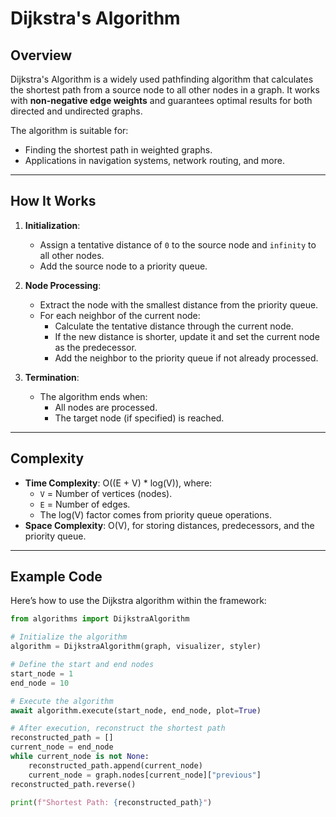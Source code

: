 # Dijkstra's Algorithm

## Overview
Dijkstra's Algorithm is a widely used pathfinding algorithm that calculates the shortest path from a source node to all other nodes in a graph. It works with **non-negative edge weights** and guarantees optimal results for both directed and undirected graphs.

The algorithm is suitable for:
- Finding the shortest path in weighted graphs.
- Applications in navigation systems, network routing, and more.

---

## How It Works
1. **Initialization**:
   - Assign a tentative distance of `0` to the source node and `infinity` to all other nodes.
   - Add the source node to a priority queue.

2. **Node Processing**:
   - Extract the node with the smallest distance from the priority queue.
   - For each neighbor of the current node:
     - Calculate the tentative distance through the current node.
     - If the new distance is shorter, update it and set the current node as the predecessor.
     - Add the neighbor to the priority queue if not already processed.

3. **Termination**:
   - The algorithm ends when:
     - All nodes are processed.
     - The target node (if specified) is reached.

---

## Complexity
- **Time Complexity**: O((E + V) * log(V)), where:
  - `V` = Number of vertices (nodes).
  - `E` = Number of edges.
  - The log(V) factor comes from priority queue operations.
- **Space Complexity**: O(V), for storing distances, predecessors, and the priority queue.

---

## Example Code
Here’s how to use the Dijkstra algorithm within the framework:

```python
from algorithms import DijkstraAlgorithm

# Initialize the algorithm
algorithm = DijkstraAlgorithm(graph, visualizer, styler)

# Define the start and end nodes
start_node = 1
end_node = 10

# Execute the algorithm
await algorithm.execute(start_node, end_node, plot=True)

# After execution, reconstruct the shortest path
reconstructed_path = []
current_node = end_node
while current_node is not None:
    reconstructed_path.append(current_node)
    current_node = graph.nodes[current_node]["previous"]
reconstructed_path.reverse()

print(f"Shortest Path: {reconstructed_path}")
